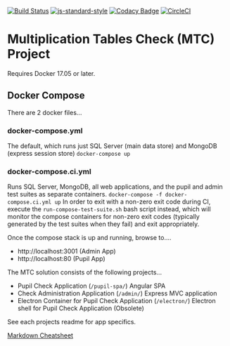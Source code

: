 [![Build Status](https://travis-ci.org/DFEAGILEDEVOPS/MTC.svg?branch=master)](https://travis-ci.org/DFEAGILEDEVOPS/MTC)
[![js-standard-style](https://img.shields.io/badge/code%20style-standard-brightgreen.svg)](http://standardjs.com)
[![Codacy Badge](https://api.codacy.com/project/badge/Grade/9f1ef3308c8c407284322926f501d537)](https://www.codacy.com/app/js_4/MTC?utm_source=github.com&amp;utm_medium=referral&amp;utm_content=DFEAGILEDEVOPS/MTC&amp;utm_campaign=Badge_Grade)
[![CircleCI](https://circleci.com/gh/DFEAGILEDEVOPS/MTC.svg?style=svg)](https://circleci.com/gh/DFEAGILEDEVOPS/MTC)

# Multiplication Tables Check (MTC) Project

Requires Docker 17.05 or later.

## Docker Compose

There are 2 docker files...

### docker-compose.yml
The default, which runs just SQL Server (main data store) and MongoDB (express session store)
`docker-compose up`

### docker-compose.ci.yml
Runs SQL Server, MongoDB, all web applications, and the pupil and admin test suites as separate containers.
`docker-compose -f docker-compose.ci.yml up`
In order to exit with a non-zero exit code during CI, execute the `run-compose-test-suite.sh` bash script instead, which will monitor the compose containers for non-zero exit codes (typically generated by the test suites when they fail) and exit appropriately.

Once the compose stack is up and running, browse to....

* http://localhost:3001 (Admin App)
* http://localhost:80 (Pupil App)

The MTC solution consists of the following projects...

- Pupil Check Application (`/pupil-spa/`) Angular SPA
- Check Administration Application (`/admin/`) Express MVC application
- Electron Container for Pupil Check Application (`/electron/`) Electron shell for Pupil Check Application (Obsolete)

See each projects readme for app specifics.

[Markdown Cheatsheet](https://github.com/adam-p/markdown-here/wiki/Markdown-Cheatsheet)
